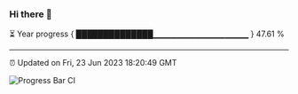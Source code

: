 ### Hi there 👋

⏳ Year progress { ██████████████▁▁▁▁▁▁▁▁▁▁▁▁▁▁▁▁ } 47.61 %

---

⏰ Updated on Fri, 23 Jun 2023 18:20:49 GMT

![Progress Bar CI](https://github.com/liununu/liununu/workflows/Progress%20Bar%20CI/badge.svg)
